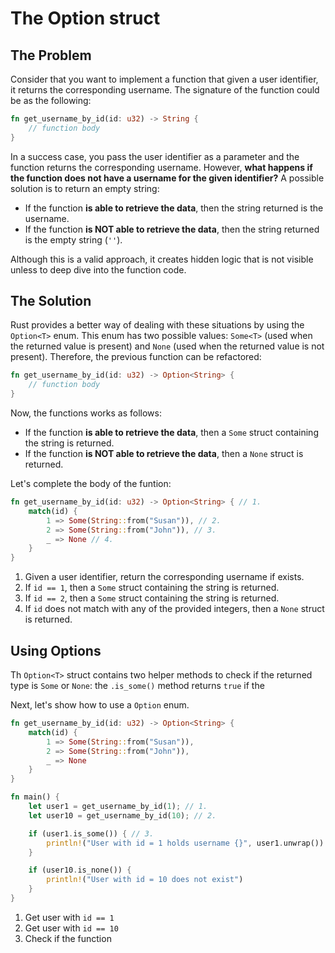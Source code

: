 # The Option<T> struct

## The Problem

Consider that you want to implement a function that given a user identifier, it returns the corresponding username. The signature of the function could be as the following:

```rust
fn get_username_by_id(id: u32) -> String {
    // function body
}
```

In a success case, you pass the user identifier as a parameter and the function returns the corresponding username. However, **what happens if the function does not have a username for the given identifier?** A possible solution is to return an empty string:
- If the function **is able to retrieve the data**, then the string returned is the username.
- If the function **is NOT able to retrieve the data**, then the string returned is the empty string (`''`).

Although this is a valid approach, it creates hidden logic that is not visible unless to deep dive into the function code.

## The Solution

Rust provides a better way of dealing with these situations by using the `Option<T>` enum. This enum has two possible values: `Some<T>` (used when the returned value is present) and `None` (used when the returned value is not present). Therefore, the previous function can be refactored:

```rust
fn get_username_by_id(id: u32) -> Option<String> {
    // function body
}
```

Now, the functions works as follows:
- If the function **is able to retrieve the data**, then a `Some` struct containing the string is returned.
- If the function **is NOT able to retrieve the data**, then a `None` struct is returned.

Let's complete the body of the funtion:

```rust
fn get_username_by_id(id: u32) -> Option<String> { // 1.
    match(id) {
        1 => Some(String::from("Susan")), // 2.
        2 => Some(String::from("John")), // 3.
        _ => None // 4.
    }
}
```
1. Given a user identifier, return the corresponding username if exists.
2. If `id == 1`, then a `Some` struct containing the string is returned.
3. If `id == 2`, then a `Some` struct containing the string is returned.
4. If `id` does not match with any of the provided integers, then a `None` struct is returned.

## Using Options

Th `Option<T>` struct contains two helper methods to check if the returned type is `Some` or `None`: the `.is_some()` method returns `true` if the 

Next, let's show how to use a `Option` enum.

```rust
fn get_username_by_id(id: u32) -> Option<String> {
    match(id) {
        1 => Some(String::from("Susan")),
        2 => Some(String::from("John")),
        _ => None
    }
}

fn main() {
    let user1 = get_username_by_id(1); // 1.
    let user10 = get_username_by_id(10); // 2.

    if (user1.is_some()) { // 3.
        println!("User with id = 1 holds username {}", user1.unwrap())
    }

    if (user10.is_none()) {
        println!("User with id = 10 does not exist")
    }
}
```
1. Get user with `id == 1`
1. Get user with `id == 10`
3. Check if the function 



